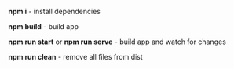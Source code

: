 **npm i** - install dependencies

**npm build** - build app

**npm run start** or **npm run serve** - build app and watch for changes

**npm run clean** - remove all files from dist
